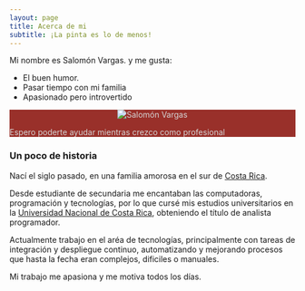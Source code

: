 ```yaml
---
layout: page
title: Acerca de mi
subtitle: ¡La pinta es lo de menos!
---
```


Mi nombre es Salomón Vargas. y me gusta:

- El buen humor.
- Pasar tiempo con mi familia
- Apasionado pero introvertido

<div style="background-color: #99302A; color:#D5D5D5; width: 100%">
    <p style='text-align: center;'><img src="https://s.gravatar.com/avatar/5045fb8aeb55c9bf1f60d26af056f594?s=100" alt="Salomón Vargas"></p>
    <p style='text-align: justify;'>Espero poderte ayudar mientras crezco como profesional</p>
</div>


### Un poco de historia

Nací el siglo pasado, en una familia amorosa en el sur de [Costa Rica](https://es.wikipedia.org/wiki/Costa_Rica).

Desde estudiante de secundaria me encantaban las computadoras, programación y tecnologías, por lo que cursé mis estudios universitarios en la [Universidad Nacional de Costa Rica](https://es.wikipedia.org/wiki/Universidad_Nacional_de_Costa_Rica), obteniendo el título de analista programador.

Actualmente trabajo en el aréa de tecnologías, principalmente con tareas de integración y despliegue continuo, automatizando y mejorando procesos que hasta la fecha eran complejos, dificiles o manuales.

Mi trabajo me apasiona y me motiva todos los días.